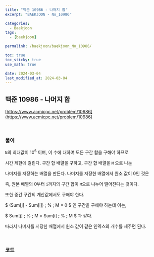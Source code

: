 ```yaml
---
title: "백준 10986 - 나머지 합"
excerpt: "BAEKJOON - No_10986"

categories:
  - Baekjoon
tags:
  - [baekjoon]

permalink: /baekjoon/baekjoon_No_10986/

toc: true
toc_sticky: true
use_math: true

date: 2024-03-04
last_modified_at: 2024-03-04
---
```


## 백준 10986 - 나머지 합

[https://www.acmicpc.net/problem/10986](https://www.acmicpc.net/problem/10986)

<br>

### 풀이

`N`의 최대값이 $10^6$ 이며, 이 수에 대하여 모든 구간 합을 구해야 하므로 <br>

시간 제한에 걸린다. 구간 합 배열을 구하고, 구간 합 배열을 `M` 으로 나눈 <br>

나머지를 저장하는 배열을 만든다. 나머지를 저장한 배열에서 원소 값이 0인 것은 <br>

즉, 원본 배열의 0부터 `i`까지의 구간 합이 `M`으로 나누어 떨어진다는 것이다. <br>

또한 중간 구간의 계산값에서도 구해야 한다. <br>

$ (Sum[j] - Sum[i]) \; \%  \; M = 0 $ 인 구간을 구해야 하는데 이는, <br>

$ Sum[j] \; \% \; M = Sum[i] \; \% \; M $ 과 같다. <br>

따라서 나머지를 저장한 배열에서 원소 값이 같은 인덱스의 개수를 세주면 된다. <br>

<br>

### 코드

<script src="https://gist.github.com/jinwoojwa/338a6fbdd918111517ea045f71a96d96.js"></script>